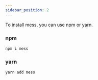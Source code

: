```yaml
---
sidebar_position: 2
---
```



To install mess, you can use npm or yarn.
 ### npm
```bash
npm i mess
```
 ### yarn
```bash
yarn add mess
```


